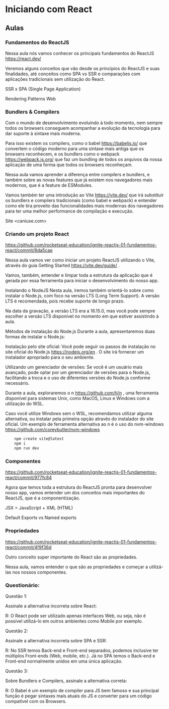 # Iniciando com React

## Aulas

### Fundamentos do ReactJS

Nessa aula nós vamos conhecer os principais fundamentos do
ReactJS <https://react.dev/>

Veremos alguns conceitos que vão desde os princípios do ReactJS e suas finalidades, até conceitos como SPA vs SSR e comparações com aplicações tradicionais sem utilização do React.

SSR x SPA (Single Page Application)

Rendering Patterns Web

### Bundlers & Compilers

Com o mundo de desenvolvimento evoluindo à todo momento, nem sempre todos os browsers conseguem acompanhar a evolução da tecnologia para dar suporte à sintaxe mais moderna.

Para isso existem os compilers, como o
babel <https://babeljs.io/>
que convertem o código moderno para uma sintaxe mais antiga que os browsers reconhecem, e os bundlers como o
webpack <https://webpack.js.org/>
que faz um bundling de todos os arquivos da nossa aplicação de uma forma que todos os browsers reconheçam.

Nessa aula vamos aprender a diferença entre compilers e bundlers, e também sobre as novas features que já existem nos navegadores mais modernos, que é a feature de ESModules.

Vamos também ter uma introdução ao
Vite <https://vite.dev/>
que irá substituir os bundlers e compilers tradicionais (como babel e webpack) e entender como ele tira proveito das funcionalidades mais modernas dos navegadores para ter uma melhor performance de compilação e execução.

Site <caniuse.com>

### Criando um projeto React

<https://github.com/rocketseat-education/ignite-reactjs-01-fundamentos-react/commit/8da5cae>

Nessa aula vamos ver como iniciar um projeto ReactJS utilizando o Vite, através do guia
Getting Started <https://vite.dev/guide/>
.

Vamos, também, entender e limpar toda a estrutura da aplicação que é gerada por essa ferramenta para iniciar o desenvolvimento do nosso app.

Instalando o NodeJS
Nesta aula, iremos também orientá-lo sobre como instalar o Node.js, com foco na versão LTS (Long Term Support). A versão LTS é recomendada, pois recebe suporte de longo prazo.

Na data da gravação, a versão LTS era a 16.15.0, mas você pode sempre escolher a versão LTS disponível no momento em que estiver assistindo à aula.

Métodos de instalação do Node.js
Durante a aula, apresentaremos duas formas de instalar o Node.js:

Instalação pelo site oficial: Você pode seguir os passos de instalação no
site oficial do Node.js <https://nodejs.org/en>
. O site irá fornecer um instalador apropriado para o seu ambiente.

Utilizando um gerenciador de versões: Se você é um usuário mais avançado, pode optar por um gerenciador de versões para o Node.js, facilitando a troca e o uso de diferentes versões do Node.js conforme necessário.

Durante a aula, exploraremos o
n <https://github.com/tj/n>
, uma ferramenta disponível para sistemas Unix, como MacOS, Linux e Windows com a utilização do WSL.

Caso você utilize Windows sem o WSL, recomendamos utilizar alguma alternativa, ou instalar pela primeira opção através do instalador do site oficial. Um exemplo de ferramenta alternativa ao n é o uso do
nvm-windows <https://github.com/coreybutler/nvm-windows>

```sh
    npm create vite@latest
    npm i
    npm run dev
```

### Componentes

<https://github.com/rocketseat-education/ignite-reactjs-01-fundamentos-react/commit/977fc84>

Agora que temos toda a estrutura do ReactJS pronta para desenvolver nosso app, vamos entender um dos conceitos mais importantes do ReactJS, que é a componentização.

JSX = JavaScript + XML (HTML)

Default Exports vs Named exports

### Propriedades

<https://github.com/rocketseat-education/ignite-reactjs-01-fundamentos-react/commit/4f9f36d>

Outro conceito super importante do React são as propriedades.

Nessa aula, vamos entender o que são as propriedades e começar a utilizá-las nos nossos componentes.

### Questionário:

Questão 1:

Assinale a alternativa incorreta sobre React:

R: O React pode ser utilizado apenas interfaces Web, ou seja, não é possível utilizá-lo em outros ambientes como Mobile por exemplo.

Questão 2:

Assinale a alternativa incorreta sobre SPA e SSR:

R: No SSR temos Back-end e Front-end separados, podemos inclusive ter múltiplos Front-ends (Web, mobile, etc.). Já no SPA temos o Back-end e Front-end normalmente unidos em uma única aplicação.

Questão 3:

Sobre Bundlers e Compilers, assinale a alternativa correta:

R: O Babel é um exemplo de compiler para JS bem famoso e sua principal função é pegar sintaxes mais atuais do JS e converter para um código compatível com os Browsers.
